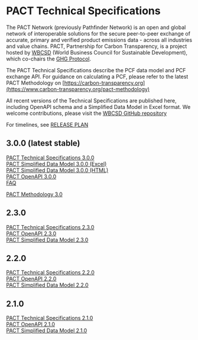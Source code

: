 <div class="logo"></div>

# PACT Technical Specifications

The PACT Network (previously Pathfinder Network) is an open and global network of interoperable solutions for the secure peer-to-peer exchange of accurate, primary and verified product emissions data - across all industries and value chains. PACT, Partnership for Carbon Transparency, is a project hosted by [WBCSD](https://wbcsd.org) (World Business Council for Sustainable Development), which co-chairs the [GHG Protocol](https://ghgprotocol.org).


The PACT Technical Specifications describe the PCF data model and PCF exchange API. For guidance on calculating a PCF, please refer to the latest PACT Methodology on [https://carbon-transparency.org](https://www.carbon-transparency.org/pact-methodology)

All recent versions of the Technical Specifications are published here, including OpenAPI schema and a Simplified Data Model in Excel format.
We welcome contributions, please visit the [WBCSD GitHub repository](https://github.com/wbcsd/data-exchange-protocol)

For timelines, see [RELEASE PLAN](release-plan)

## 3.0.0 (latest stable)

[PACT Technical Specifications 3.0.0](ref/data-exchange-protocol/3.0.0/) <br>
[PACT Simplified Data Model 3.0.0 (Excel)](ref/data-exchange-protocol/3.0.0/pact-simplified.xlsx) <br>
[PACT Simplified Data Model 3.0.0 (HTML)](ref/data-exchange-protocol/3.0.0/pact-simplified.html) <br>
[PACT OpenAPI 3.0.0](ref/data-exchange-protocol/3.0.0/openapi.yaml) <br>
[FAQ](ref/data-exchange-protocol/3.0.0/faq) <br>

[PACT Methodology 3.0](ref/methodology/pact-methodology-v3.0.pdf)

<!--
## 3.0.0 Draft for Consultation

[PACT Technical Specifications 3.0.0](https://wbcsd.github.io/tr/2025/) <br>
[PACT OpenAPI 3.0.0](https://wbcsd.github.io/tr/2025/openapi.yaml) <br>
[PACT Simplified Data Model 3.0.0 (Excel)](https://wbcsd.github.io/tr/2025/pact-simplified.xlsx) <br>
-->

<!--
## 2.3.1-pre (work-in-progress)

[PACT Technical Specifications 2.3.1](v2/index.html) <br>
[PACT OpenAPI 3.0.0](v2/openapi.yaml) <br>
-->

## 2.3.0

[PACT Technical Specifications 2.3.0](https://wbcsd.github.io/tr/2024/data-exchange-protocol-20241024/) <br>
[PACT OpenAPI 2.3.0](https://specs.carbon-transparency.org/pact-openapi-2.3.0.yaml) <br>
[PACT Simplified Data Model 2.3.0](https://specs.carbon-transparency.org/pact-simplified-model-2.3.0.xlsx) <br>
	
## 2.2.0

[PACT Technical Specifications 2.2.0](https://wbcsd.github.io/tr/2024/data-exchange-protocol-20240410/) <br>
[PACT OpenAPI 2.2.0](https://specs.carbon-transparency.org/pact-openapi-2.2.0.yaml) <br>
[PACT Simplified Data Model 2.2.0](https://specs.carbon-transparency.org/pact-simplified-model-2.2.0.xlsx) <br>
	
## 2.1.0 

[PACT Technical Specifications 2.1.0](https://wbcsd.github.io/tr/2023/data-exchange-protocol-20231207/) <br>
[PACT OpenAPI 2.1.0](https://specs.carbon-transparency.org/pact-openapi-2.1.0.yaml) <br>
[PACT Simplified Data Model 2.1.0](https://specs.carbon-transparency.org/pact-simplified-model-2.3.0.xlsx) <br>
	
